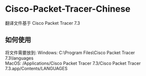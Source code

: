 # Cisco-Packet-Tracer-Chinese
翻译文件基于 Cisco Packet Tracer 7.3

## 如何使用
将文件需要放到:
    Windows: C:\Program Files\Cisco Packet Tracer 7.3\languages\
    MacOS:   /Applications/Cisco Packet Tracer 7.3/Cisco Packet Tracer 7.3.app/Contents/LANGUAGES
